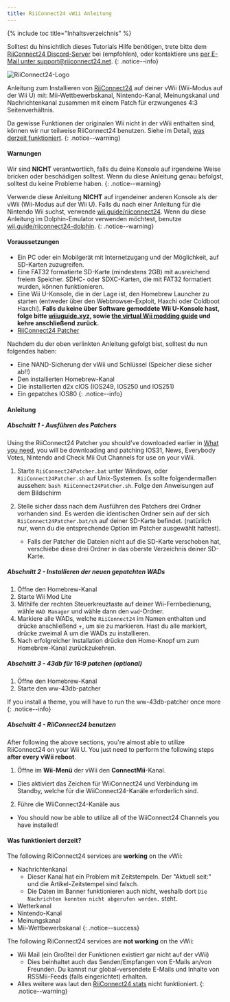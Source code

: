 ```yaml
---
title: RiiConnect24 vWii Anleitung
---
```


{% include toc title="Inhaltsverzeichnis" %}

Solltest du hinsichtlich dieses Tutorials Hilfe benötigen, trete bitte dem [RiiConnect24 Discord-Server](https://discord.gg/rc24) bei (empfohlen), oder kontaktiere uns [per E-Mail unter support@riiconnect24.net](mailto:support@riiconnect24.net).
{: .notice--info}

![RiiConnect24-Logo](/images/WiiRC24Logo.jpg)

Anleitung zum Installieren von [RiiConnect24](https://rc24.xyz) auf deiner vWii (Wii-Modus auf der Wii U) mit: Mii-Wettbewerbskanal, Nintendo-Kanal, Meinungskanal und Nachrichtenkanal zusammen mit einem Patch für erzwungenes 4:3 Seitenverhältnis.

Da gewisse Funktionen der originalen Wii nicht in der vWii enthalten sind, können wir nur teilweise RiiConnect24 benutzen. Siehe im Detail, [was derzeit funktioniert](#whats-currently-working).
{: .notice--warning}

#### Warnungen

Wir sind **NICHT** verantwortlich, falls du deine Konsole auf irgendeine Weise bricken oder beschädigen solltest. Wenn du diese Anleitung genau befolgst, solltest du keine Probleme haben.
{: .notice--warning}

Verwende diese Anleitung **NICHT** auf irgendeiner anderen Konsole als der vWii (Wii-Modus auf der Wii U). Falls du nach einer Anleitung für die Nintendo Wii suchst, verwende [wii.guide/riiconnect24](riiconnect24). Wenn du diese Anleitung im Dolphin-Emulator verwenden möchtest, benutze [wii.guide/riiconnect24-dolphin](/riiconnect24-dolphin).
{: .notice--warning}

#### Voraussetzungen

* Ein PC oder ein Mobilgerät mit Internetzugang und der Möglichkeit, auf SD-Karten zuzugreifen.
* Eine FAT32 formatierte SD-Karte (mindestens 2GB) mit ausreichend freiem Speicher. SDHC- oder SDXC-Karten, die mit FAT32 formatiert wurden, können funktionieren.
* Eine Wii U-Konsole, die in der Lage ist, den Homebrew Launcher zu starten (entweder über den Webbrowser-Exploit, Haxchi oder Coldboot Haxchi). **Falls du keine über Software gemoddete Wii U-Konsole hast, folge bitte [wiiuguide.xyz](https://wiiuguide.xyz), sowie [the virtual Wii modding guide](https://wiiuguide.xyz/#/vwii-modding) und kehre anschließend zurück.**
* [RiiConnect24 Patcher](https://github.com/RiiConnect24/RiiConnect24-Patcher/releases)

Nachdem du der oben verlinkten Anleitung gefolgt bist, solltest du nun folgendes haben:
* Eine NAND-Sicherung der vWii und Schlüssel (Speicher diese sicher ab!!)
* Den installierten Homebrew-Kanal
* Die installierten d2x cIOS (IOS249, IOS250 und IOS251)
* Ein gepatches IOS80
{: .notice--info}

#### Anleitung

##### Abschnitt 1 - Ausführen des Patchers

Using the RiiConnect24 Patcher you should've downloaded earlier in [What you need](#what-you-need), you will be downloading and patching IOS31, News, Everybody Votes, Nintendo and Check Mii Out Channels for use on your vWii.

1. Starte `RiiConnect24Patcher.bat` unter Windows, oder `RiiConnect24Patcher.sh` auf Unix-Systemen. Es sollte folgendermaßen aussehen: `bash RiiConnect24Patcher.sh`. Folge den Anweisungen auf dem Bildschirm

2. Stelle sicher dass nach dem Ausführen des Patchers drei Ordner vorhanden sind. Es werden die identischen Ordner sein auf der sich `RiiConnect24Patcher.bat/sh` auf deiner SD-Karte befindet. (natürlich nur, wenn du die entsprechende Option im Patcher ausgewählt hattest).
   - Falls der Patcher die Dateien nicht auf die SD-Karte verschoben hat, verschiebe diese drei Ordner in das oberste Verzeichnis deiner SD-Karte.

##### Abschnitt 2 - Installieren der neuen gepatchten WADs

1. Öffne den Homebrew-Kanal
2. Starte Wii Mod Lite
3. Mithilfe der rechten Steuerkreuztaste auf deiner Wii-Fernbedienung, wähle `WAD Manager` und wähle dann den `wad`-Ordner.
4. Markiere alle WADs, welche `RiiConnect24` im Namen enthalten und drücke anschließend +, um sie zu markieren. Hast du alle markiert, drücke zweimal A um die WADs zu installieren.
5. Nach erfolgreicher Installation drücke den Home-Knopf um zum Homebrew-Kanal zurückzukehren.

##### Abschnitt 3 - 43db für 16:9 patchen (optional)

1. Öffne den Homebrew-Kanal
2. Starte den ww-43db-patcher

If you install a theme, you will have to run the ww-43db-patcher once more
{: .notice--info}

##### Abschnitt 4 - RiiConnect24 benutzen

After following the above sections, you're almost able to utilize RiiConnect24 on your Wii U. You just need to perform the following steps **after every vWii reboot**.

1. Öffne im **Wii-Menü** der vWii den **ConnectMii**-Kanal.
* Dies aktiviert das Zeichen für WiiConnect24 und Verbindung im Standby, welche für die WiiConnect24-Kanäle erforderlich sind.
2. Führe die WiiConnect24-Kanäle aus
* You should now be able to utilize all of the WiiConnect24 Channels you have installed!

#### Was funktioniert derzeit?
The following RiiConnect24 services are **working** on the vWii:
* Nachrichtenkanal
    * Dieser Kanal hat ein Problem mit Zeitstempeln. Der "Aktuell seit:" und die Artikel-Zeitstempel sind falsch.
    * Die Daten im Banner funktionieren auch nicht, weshalb dort `Die Nachrichten konnten nicht abgerufen werden.` steht.
* Wetterkanal
* Nintendo-Kanal
* Meinungskanal
* Mii-Wettbewerbskanal
{: .notice--success}

The following RiiConnect24 services are **not working** on the vWii:
* Wii Mail (ein Großteil der Funktionen existiert gar nicht auf der vWii)
    * Dies beinhaltet auch das Senden/Empfangen von E-Mails an/von Freunden. Du kannst nur global-versendete E-Mails und Inhalte von RSSMii-Feeds (falls eingerichtet) erhalten.
* Alles weitere was laut den [RiiConnect24 stats](https://rc24.xyz/stats/index.html) nicht funktioniert.
{: .notice--warning}
